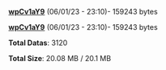 [**wpCv1aY9**](/data/wpCv1aY9.txt) (06/01/23 - 23:10)- 159243 bytes

[**wpCv1aY9**](/data/wpCv1aY9.txt) (06/01/23 - 23:10)- 159243 bytes

**Total Datas**: 3120

**Total Size**: 20.08 MB / 20.1 MB
